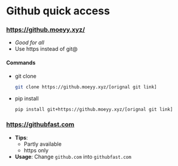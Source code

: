 # Github quick access

### https://github.moeyy.xyz/
- *Good for all*
- Use https instead of git@

#### Commands
- git clone
  ```bash
  git clone https://github.moeyy.xyz/[orignal git link]
  ```
- pip install
  ```bash
  pip install git+https://github.moeyy.xyz/[orignal git link]
  ```


### https://githubfast.com
- **Tips**:
  - Partly available
  - https only
- **Usage**: Change `github.com` into `githubfast.com`
